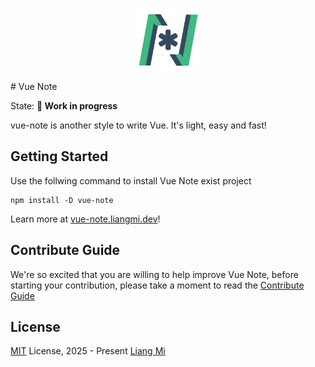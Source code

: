 <p align="center">
<img src="https://raw.githubusercontent.com/liangmiQwQ/vue-note/main/packages/docs/src/public/favicon.svg" style="width:100px;" />
</p>
# Vue Note

State: **🚧 Work in progress**

vue-note is another style to write Vue. It's light, easy and fast!

## Getting Started

Use the follwing command to install Vue Note exist project

```
npm install -D vue-note
```

Learn more at [vue-note.liangmi.dev](https://vue-note.liangmi.dev/)!

## Contribute Guide

We're so excited that you are willing to help improve Vue Note, before starting your contribution, please take a moment to read the [Contribute Guide](https://vue-note.liangmi.dev/extra/contribute)

## License

[MIT](./LICENSE) License, 2025 - Present [Liang Mi](https://github.com/liangmiqwq)
